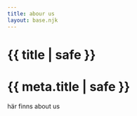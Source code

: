 ```yaml
---
title: abour us
layout: base.njk
---
```


# {{ title | safe }}

# {{ meta.title | safe }}

här finns about us

